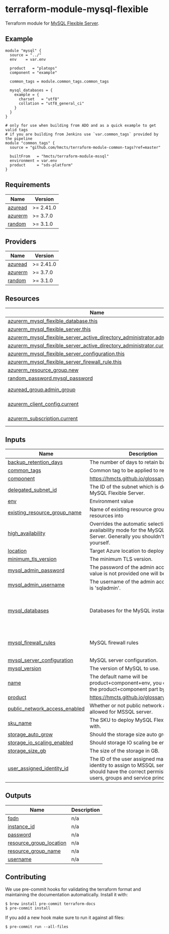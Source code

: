 # terraform-module-mysql-flexible

Terraform module for [MySQL Flexible Server](https://learn.microsoft.com/en-gb/azure/mysql/flexible-server/overview).

## Example

```hcl
module "mysql" {
  source = "../"
  env    = var.env

  product   = "platops"
  component = "example"

  common_tags = module.common_tags.common_tags

  mysql_databases = {
    example = {
      charset   = "utf8"
      collation = "utf8_general_ci"
    }
  }
}

# only for use when building from ADO and as a quick example to get valid tags
# if you are building from Jenkins use `var.common_tags` provided by the pipeline
module "common_tags" {
  source = "github.com/hmcts/terraform-module-common-tags?ref=master"

  builtFrom   = "hmcts/terraform-module-mssql"
  environment = var.env
  product     = "sds-platform"
}
```

<!-- BEGIN_TF_DOCS -->
## Requirements

| Name | Version |
|------|---------|
| <a name="requirement_azuread"></a> [azuread](#requirement\_azuread) | >= 2.41.0 |
| <a name="requirement_azurerm"></a> [azurerm](#requirement\_azurerm) | >= 3.7.0 |
| <a name="requirement_random"></a> [random](#requirement\_random) | >= 3.1.0 |

## Providers

| Name | Version |
|------|---------|
| <a name="provider_azuread"></a> [azuread](#provider\_azuread) | >= 2.41.0 |
| <a name="provider_azurerm"></a> [azurerm](#provider\_azurerm) | >= 3.7.0 |
| <a name="provider_random"></a> [random](#provider\_random) | >= 3.1.0 |

## Resources

| Name | Type |
|------|------|
| [azurerm_mysql_flexible_database.this](https://registry.terraform.io/providers/hashicorp/azurerm/latest/docs/resources/mysql_flexible_database) | resource |
| [azurerm_mysql_flexible_server.this](https://registry.terraform.io/providers/hashicorp/azurerm/latest/docs/resources/mysql_flexible_server) | resource |
| [azurerm_mysql_flexible_server_active_directory_administrator.admin_group](https://registry.terraform.io/providers/hashicorp/azurerm/latest/docs/resources/mysql_flexible_server_active_directory_administrator) | resource |
| [azurerm_mysql_flexible_server_active_directory_administrator.current](https://registry.terraform.io/providers/hashicorp/azurerm/latest/docs/resources/mysql_flexible_server_active_directory_administrator) | resource |
| [azurerm_mysql_flexible_server_configuration.this](https://registry.terraform.io/providers/hashicorp/azurerm/latest/docs/resources/mysql_flexible_server_configuration) | resource |
| [azurerm_mysql_flexible_server_firewall_rule.this](https://registry.terraform.io/providers/hashicorp/azurerm/latest/docs/resources/mysql_flexible_server_firewall_rule) | resource |
| [azurerm_resource_group.new](https://registry.terraform.io/providers/hashicorp/azurerm/latest/docs/resources/resource_group) | resource |
| [random_password.mysql_password](https://registry.terraform.io/providers/hashicorp/random/latest/docs/resources/password) | resource |
| [azuread_group.admin_group](https://registry.terraform.io/providers/hashicorp/azuread/latest/docs/data-sources/group) | data source |
| [azurerm_client_config.current](https://registry.terraform.io/providers/hashicorp/azurerm/latest/docs/data-sources/client_config) | data source |
| [azurerm_subscription.current](https://registry.terraform.io/providers/hashicorp/azurerm/latest/docs/data-sources/subscription) | data source |

## Inputs

| Name | Description | Type | Default | Required |
|------|-------------|------|---------|:--------:|
| <a name="input_backup_retention_days"></a> [backup\_retention\_days](#input\_backup\_retention\_days) | The number of days to retain backups for. | `number` | `7` | no |
| <a name="input_common_tags"></a> [common\_tags](#input\_common\_tags) | Common tag to be applied to resources | `map(string)` | n/a | yes |
| <a name="input_component"></a> [component](#input\_component) | https://hmcts.github.io/glossary/#component | `string` | n/a | yes |
| <a name="input_delegated_subnet_id"></a> [delegated\_subnet\_id](#input\_delegated\_subnet\_id) | The ID of the subnet which is delegated to MySQL Flexible Server. | `string` | `null` | no |
| <a name="input_env"></a> [env](#input\_env) | Environment value | `string` | n/a | yes |
| <a name="input_existing_resource_group_name"></a> [existing\_resource\_group\_name](#input\_existing\_resource\_group\_name) | Name of existing resource group to deploy resources into | `string` | `null` | no |
| <a name="input_high_availability"></a> [high\_availability](#input\_high\_availability) | Overrides the automatic selection of high availability mode for the MySQL Flexible Server. Generally you shouldn't set this yourself. | `bool` | `false` | no |
| <a name="input_location"></a> [location](#input\_location) | Target Azure location to deploy the resource | `string` | `"UK South"` | no |
| <a name="input_minimum_tls_version"></a> [minimum\_tls\_version](#input\_minimum\_tls\_version) | The minimum TLS version. | `string` | `"1.2"` | no |
| <a name="input_mysql_admin_password"></a> [mysql\_admin\_password](#input\_mysql\_admin\_password) | The password of the admin account, if a value is not provided one will be generated. | `string` | `null` | no |
| <a name="input_mysql_admin_username"></a> [mysql\_admin\_username](#input\_mysql\_admin\_username) | The username of the admin account, default is 'sqladmin'. | `string` | `"sqladmin"` | no |
| <a name="input_mysql_databases"></a> [mysql\_databases](#input\_mysql\_databases) | Databases for the MySQL instance. | `map(object({ collation : optional(string, "utf8_general_ci"), charset : optional(string, "utf8") }))` | n/a | yes |
| <a name="input_mysql_firewall_rules"></a> [mysql\_firewall\_rules](#input\_mysql\_firewall\_rules) | MySQL firewall rules | `map(object({ start_ip_address : string, end_ip_address : string }))` | `{}` | no |
| <a name="input_mysql_server_configuration"></a> [mysql\_server\_configuration](#input\_mysql\_server\_configuration) | MySQL server configuration. | `map(string)` | `{}` | no |
| <a name="input_mysql_version"></a> [mysql\_version](#input\_mysql\_version) | The version of MySQL to use. | `string` | `"8.0.21"` | no |
| <a name="input_name"></a> [name](#input\_name) | The default name will be product+component+env, you can override the product+component part by setting this | `string` | `null` | no |
| <a name="input_product"></a> [product](#input\_product) | https://hmcts.github.io/glossary/#product | `string` | n/a | yes |
| <a name="input_public_network_access_enabled"></a> [public\_network\_access\_enabled](#input\_public\_network\_access\_enabled) | Whether or not public network access is allowed for MSSQL server. | `bool` | `false` | no |
| <a name="input_sku_name"></a> [sku\_name](#input\_sku\_name) | The SKU to deploy MySQL Flexible server with. | `string` | `"GP_Standard_D2ds_v4"` | no |
| <a name="input_storage_auto_grow"></a> [storage\_auto\_grow](#input\_storage\_auto\_grow) | Should the storage size auto grow? | `bool` | `true` | no |
| <a name="input_storage_io_scaling_enabled"></a> [storage\_io\_scaling\_enabled](#input\_storage\_io\_scaling\_enabled) | Should storage IO scaling be enabled? | `bool` | `false` | no |
| <a name="input_storage_size_gb"></a> [storage\_size\_gb](#input\_storage\_size\_gb) | The size of the storage in GB. | `number` | `20` | no |
| <a name="input_user_assigned_identity_id"></a> [user\_assigned\_identity\_id](#input\_user\_assigned\_identity\_id) | The ID of the user assigned managed identity to assign to MSSQL server. This should have the correct permisisons to read users, groups and service principals. | `string` | `null` | no |

## Outputs

| Name | Description |
|------|-------------|
| <a name="output_fqdn"></a> [fqdn](#output\_fqdn) | n/a |
| <a name="output_instance_id"></a> [instance\_id](#output\_instance\_id) | n/a |
| <a name="output_password"></a> [password](#output\_password) | n/a |
| <a name="output_resource_group_location"></a> [resource\_group\_location](#output\_resource\_group\_location) | n/a |
| <a name="output_resource_group_name"></a> [resource\_group\_name](#output\_resource\_group\_name) | n/a |
| <a name="output_username"></a> [username](#output\_username) | n/a |
<!-- END_TF_DOCS -->

## Contributing

We use pre-commit hooks for validating the terraform format and maintaining the documentation automatically.
Install it with:

```shell
$ brew install pre-commit terraform-docs
$ pre-commit install
```

If you add a new hook make sure to run it against all files:
```shell
$ pre-commit run --all-files
```

